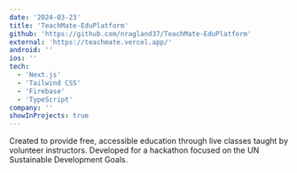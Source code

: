 ```yaml
---
date: '2024-03-23'
title: 'TeachMate-EduPlatform'
github: 'https://github.com/nragland37/TeachMate-EduPlatform'
external: 'https://teachmate.vercel.app/'
android: ''
ios: ''
tech:
  - 'Next.js'
  - 'Tailwind CSS'
  - 'Firebase'
  - 'TypeScript'
company: ''
showInProjects: true
---
```


<!--
<p align="center">
    <img src="/assets/projects/teachmate-demo.gif" alt="TeachMate Demo" style="width: 100%; max-width: 275px;" />
</p>
-->

Created to provide free, accessible education through live classes taught by volunteer instructors. Developed for a hackathon focused on the UN Sustainable Development Goals.
